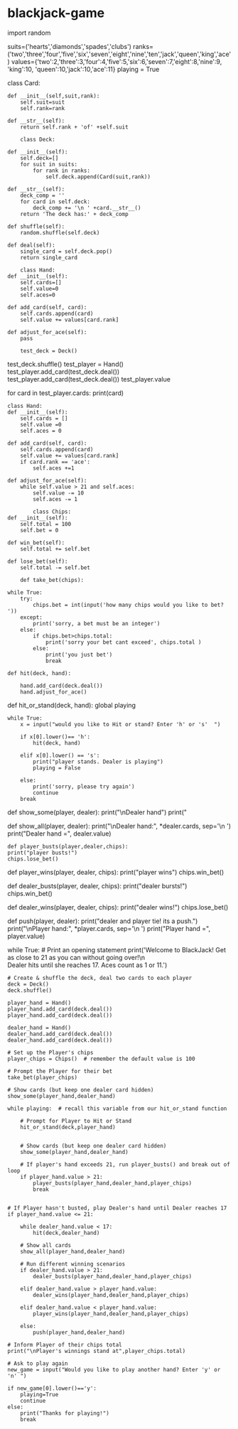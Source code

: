 # blackjack-game
import random

suits=('hearts','diamonds','spades','clubs')
ranks=('two','three','four','five','six','seven','eight','nine','ten','jack','queen','king','ace')
values={'two':2,'three':3,'four':4,'five':5,'six':6,'seven':7,'eight':8,'nine':9, 'king':10, 'queen':10,'jack':10,'ace':11}
playing = True

class Card:
    
    def __init__(self,suit,rank):
        self.suit=suit
        self.rank=rank
    
    def __str__(self):
        return self.rank + 'of' +self.suit
        
        class Deck:
    
    def __init__(self):
        self.deck=[]
        for suit in suits:
            for rank in ranks:
                self.deck.append(Card(suit,rank))
                
    def __str__(self):
        deck_comp = ''
        for card in self.deck:
            deck_comp += '\n ' +card.__str__()
        return 'The deck has:' + deck_comp
    
    def shuffle(self):
        random.shuffle(self.deck)
        
    def deal(self):
        single_card = self.deck.pop()
        return single_card
        
        class Hand:
    def __init__(self):
        self.cards=[]
        self.value=0
        self.aces=0
        
    def add_card(self, card):
        self.cards.append(card)
        self.value += values[card.rank]
        
    def adjust_for_ace(self):
        pass
        
        test_deck = Deck()
test_deck.shuffle()
test_player = Hand()
test_player.add_card(test_deck.deal())
test_player.add_card(test_deck.deal())
test_player.value

for card in test_player.cards:
    print(card)
    
    class Hand:
    def __init__(self):
        self.cards = []
        self.value =0
        self.aces = 0
        
    def add_card(self, card):
        self.cards.append(card)
        self.value += values[card.rank]
        if card.rank == 'ace':
            self.aces +=1
            
    def adjust_for_ace(self):
        while self.value > 21 and self.aces:
            self.value -= 10
            self.aces -= 1
            
            class Chips:
    def __init__(self):
        self.total = 100
        self.bet = 0
        
    def win_bet(self):
        self.total += self.bet
        
    def lose_bet(self):
        self.total -= self.bet
        
        def take_bet(chips):
    
    while True:
        try:
            chips.bet = int(input('how many chips would you like to bet? '))
        except:
            print('sorry, a bet must be an integer')
        else:
            if chips.bet>chips.total:
                print('sorry your bet cant exceed', chips.total )
            else:
                print('you just bet')
                break
                
    def hit(deck, hand):
    
        hand.add_card(deck.deal())
        hand.adjust_for_ace()
        
def hit_or_stand(deck, hand):
    global playing
    
    while True:
        x = input("would you like to Hit or stand? Enter 'h' or 's'  ")
        
        if x[0].lower()== 'h':
            hit(deck, hand)
            
        elif x[0].lower() == 's':
            print("player stands. Dealer is playing")
            playing = False
            
        else:
            print('sorry, please try again')
            continue
        break
               
def show_some(player, dealer):
    print("\nDealer hand")
    print(" <card hidden>")
    print('', dealer.cards[1])
    print("\nPlayer hand", *player.cards, sep ='\n ')
    
def show_all(player, dealer):
    print("\nDealer hand:", *dealer.cards, sep='\n ')
    print("Dealer hand =", dealer.value)
    
    def player_busts(player,dealer,chips):
    print("player busts!")
    chips.lose_bet()
    
def player_wins(player, dealer, chips):
    print("player wins")
    chips.win_bet()
    
def dealer_busts(player, dealer, chips):
    print("dealer bursts!")
    chips.win_bet()
    
def dealer_wins(player, dealer, chips):
    print("dealer wins!")
    chips.lose_bet()
    
def push(player, dealer):
    print("dealer and player tie! its a push.")
    print("\nPlayer hand:", *player.cards, sep='\n ')
    print("Player hand =", player.value)
    
while True:
    # Print an opening statement
    print('Welcome to BlackJack! Get as close to 21 as you can without going over!\n\
    Dealer hits until she reaches 17. Aces count as 1 or 11.')
    
    # Create & shuffle the deck, deal two cards to each player
    deck = Deck()
    deck.shuffle()
    
    player_hand = Hand()
    player_hand.add_card(deck.deal())
    player_hand.add_card(deck.deal())
    
    dealer_hand = Hand()
    dealer_hand.add_card(deck.deal())
    dealer_hand.add_card(deck.deal())
            
    # Set up the Player's chips
    player_chips = Chips()  # remember the default value is 100    
    
    # Prompt the Player for their bet
    take_bet(player_chips)
    
    # Show cards (but keep one dealer card hidden)
    show_some(player_hand,dealer_hand)
    
    while playing:  # recall this variable from our hit_or_stand function
        
        # Prompt for Player to Hit or Stand
        hit_or_stand(deck,player_hand) 
        
             
        # Show cards (but keep one dealer card hidden)
        show_some(player_hand,dealer_hand)  
        
        # If player's hand exceeds 21, run player_busts() and break out of loop
        if player_hand.value > 21:
            player_busts(player_hand,dealer_hand,player_chips)
            break        


    # If Player hasn't busted, play Dealer's hand until Dealer reaches 17 
    if player_hand.value <= 21:
        
        while dealer_hand.value < 17:
            hit(deck,dealer_hand)    
    
        # Show all cards
        show_all(player_hand,dealer_hand)
        
        # Run different winning scenarios
        if dealer_hand.value > 21:
            dealer_busts(player_hand,dealer_hand,player_chips)

        elif dealer_hand.value > player_hand.value:
            dealer_wins(player_hand,dealer_hand,player_chips)

        elif dealer_hand.value < player_hand.value:
            player_wins(player_hand,dealer_hand,player_chips)
            
        else:
            push(player_hand,dealer_hand)        
    
    # Inform Player of their chips total 
    print("\nPlayer's winnings stand at",player_chips.total)
    
    # Ask to play again
    new_game = input("Would you like to play another hand? Enter 'y' or 'n' ")
    
    if new_game[0].lower()=='y':
        playing=True
        continue
    else:
        print("Thanks for playing!")
        break
        
        
    
    
    
